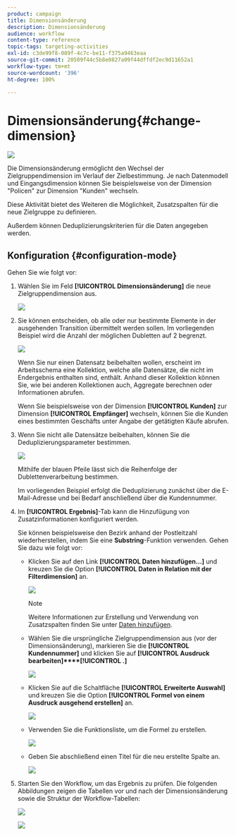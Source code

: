 ```yaml
---
product: campaign
title: Dimensionsänderung
description: Dimensionsänderung
audience: workflow
content-type: reference
topic-tags: targeting-activities
exl-id: c3de99f8-089f-4c7c-be11-f375a9463eaa
source-git-commit: 20509f44c5b8e0827a09f44dffdf2ec9d11652a1
workflow-type: tm+mt
source-wordcount: '396'
ht-degree: 100%

---
```


# Dimensionsänderung{#change-dimension}

![](../../assets/common.svg)

Die Dimensionsänderung ermöglicht den Wechsel der Zielgruppendimension im Verlauf der Zielbestimmung. Je nach Datenmodell und Eingangsdimension können Sie beispielsweise von der Dimension &quot;Policen&quot; zur Dimension &quot;Kunden&quot; wechseln.

Diese Aktivität bietet des Weiteren die Möglichkeit, Zusatzspalten für die neue Zielgruppe zu definieren.

Außerdem können Deduplizierungskriterien für die Daten angegeben werden.

## Konfiguration {#configuration-mode}

Gehen Sie wie folgt vor:

1. Wählen Sie im Feld **[!UICONTROL Dimensionsänderung]** die neue Zielgruppendimension aus.

   ![](assets/s_user_change_dimension_param1.png)

1. Sie können entscheiden, ob alle oder nur bestimmte Elemente in der ausgehenden Transition übermittelt werden sollen. Im vorliegenden Beispiel wird die Anzahl der möglichen Dubletten auf 2 begrenzt.

   ![](assets/s_user_change_dimension_limit.png)

   Wenn Sie nur einen Datensatz beibehalten wollen, erscheint im Arbeitsschema eine Kollektion, welche alle Datensätze, die nicht im Endergebnis enthalten sind, enthält. Anhand dieser Kollektion können Sie, wie bei anderen Kollektionen auch, Aggregate berechnen oder Informationen abrufen.

   Wenn Sie beispielsweise von der Dimension **[!UICONTROL Kunden]** zur Dimension **[!UICONTROL Empfänger]** wechseln, können Sie die Kunden eines bestimmten Geschäfts unter Angabe der getätigten Käufe abrufen.

1. Wenn Sie nicht alle Datensätze beibehalten, können Sie die Deduplizierungsparameter bestimmen.

   ![](assets/s_user_change_dimension_param2.png)

   Mithilfe der blauen Pfeile lässt sich die Reihenfolge der Dublettenverarbeitung bestimmen.

   Im vorliegenden Beispiel erfolgt die Deduplizierung zunächst über die E-Mail-Adresse und bei Bedarf anschließend über die Kundennummer.

1. Im **[!UICONTROL Ergebnis]**-Tab kann die Hinzufügung von Zusatzinformationen konfiguriert werden.

   Sie können beispielsweise den Bezirk anhand der Postleitzahl wiederherstellen, indem Sie eine **Substring**-Funktion verwenden. Gehen Sie dazu wie folgt vor:

   * Klicken Sie auf den Link **[!UICONTROL Daten hinzufügen...]** und kreuzen Sie die Option **[!UICONTROL Daten in Relation mit der Filterdimension]** an.

      ![](assets/wf_change-dimension_sample_01.png)

      >[!NOTE]
      >
      >Weitere Informationen zur Erstellung und Verwendung von Zusatzspalten finden Sie unter [Daten hinzufügen](query.md#adding-data).

   * Wählen Sie die ursprüngliche Zielgruppendimension aus (vor der Dimensionsänderung), markieren Sie die **[!UICONTROL Kundennummer]** und klicken Sie auf **[!UICONTROL Ausdruck bearbeiten]****[!UICONTROL .]**

      ![](assets/wf_change-dimension_sample_02.png)

   * Klicken Sie auf die Schaltfläche **[!UICONTROL Erweiterte Auswahl]** und kreuzen Sie die Option **[!UICONTROL Formel von einem Ausdruck ausgehend erstellen]** an.

      ![](assets/wf_change-dimension_sample_03.png)

   * Verwenden Sie die Funktionsliste, um die Formel zu erstellen.

      ![](assets/wf_change-dimension_sample_04.png)

   * Geben Sie abschließend einen Titel für die neu erstellte Spalte an.

      ![](assets/wf_change-dimension_sample_05.png)

1. Starten Sie den Workflow, um das Ergebnis zu prüfen. Die folgenden Abbildungen zeigen die Tabellen vor und nach der Dimensionsänderung sowie die Struktur der Workflow-Tabellen:

   ![](assets/wf_change-dimension_sample_06.png)

   ![](assets/wf_change-dimension_sample_07.png)
